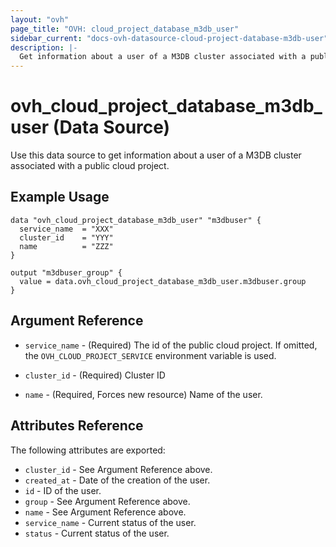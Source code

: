 ```yaml
---
layout: "ovh"
page_title: "OVH: cloud_project_database_m3db_user"
sidebar_current: "docs-ovh-datasource-cloud-project-database-m3db-user"
description: |-
  Get information about a user of a M3DB cluster associated with a public cloud project.
---
```


# ovh_cloud_project_database_m3db_user (Data Source)

Use this data source to get information about a user of a M3DB cluster associated with a public cloud project.

## Example Usage

```hcl
data "ovh_cloud_project_database_m3db_user" "m3dbuser" {
  service_name  = "XXX"
  cluster_id    = "YYY"
  name          = "ZZZ"
}

output "m3dbuser_group" {
  value = data.ovh_cloud_project_database_m3db_user.m3dbuser.group
}
```

## Argument Reference

* `service_name` - (Required) The id of the public cloud project. If omitted,
  the `OVH_CLOUD_PROJECT_SERVICE` environment variable is used.

* `cluster_id` - (Required) Cluster ID

* `name` - (Required, Forces new resource) Name of the user.

## Attributes Reference

The following attributes are exported:

* `cluster_id` - See Argument Reference above.
* `created_at` - Date of the creation of the user.
* `id` - ID of the user.
* `group` - See Argument Reference above.
* `name` - See Argument Reference above.
* `service_name` - Current status of the user.
* `status` - Current status of the user.